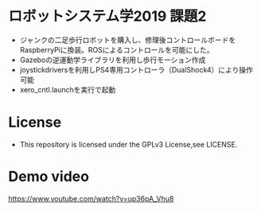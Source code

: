 # ロボットシステム学2019 課題2
- ジャンクの二足歩行ロボットを購入し、修理後コントロールボードをRaspberryPiに換装。ROSによるコントロールを可能にした。
- Gazeboの逆運動学ライブラリを利用し歩行モーション作成
- joystickdriversを利用しPS4専用コントローラ（DualShock4）により操作可能
- xero_cntl.launchを実行で起動
# License
- This repository is licensed under the GPLv3 License,see LICENSE.
# Demo video
https://www.youtube.com/watch?v=up36pA_Vhu8
